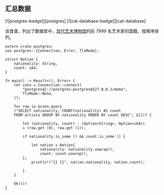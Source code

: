 ## 汇总数据

[![postgres-badge]][postgres] [![cat-database-badge]][cat-database]

该食谱，列出了数据库中，[现代艺术博物馆][`museum of modern art`]的前 7999 名艺术家的国籍，按降序排列。

```rust,no_run
extern crate postgres;
use postgres::{Connection, Error, TlsMode};

struct Nation {
    nationality: String,
    count: i64,
}

fn main() -> Result<(), Error> {
    let conn = Connection::connect(
        "postgresql://postgres:postgres@127.0.0.1/moma",
        TlsMode::None,
    )?;

    for row in &conn.query
	("SELECT nationality, COUNT(nationality) AS count
	FROM artists GROUP BY nationality ORDER BY count DESC", &[])? {

        let (nationality, count) : (Option<String>, Option<i64>)
		= (row.get (0), row.get (1));

        if nationality.is_some () && count.is_some () {

            let nation = Nation{
                nationality: nationality.unwrap(),
                count: count.unwrap(),
        };
            println!("{} {}", nation.nationality, nation.count);

        }
    }

    Ok(())
}
```

[`museum of modern art`]: https://github.com/MuseumofModernArt/collection/blob/master/Artists.csv
